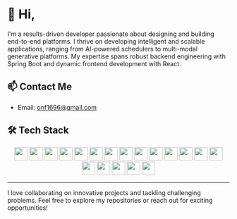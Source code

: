 # 👋 Hi,

I'm a results-driven developer passionate about designing and building end-to-end platforms. I thrive on developing intelligent and scalable applications, ranging from AI-powered schedulers to multi-modal generative platforms. My expertise spans robust backend engineering with Spring Boot and dynamic frontend development with React.

## 📫 Contact Me
- Email: [onf1696@gmail.com](mailto:onf1696@gmail.com)

## 🛠️ Tech Stack

<p align="center">
  <img src="https://cdn.jsdelivr.net/gh/devicons/devicon/icons/java/java-original.svg" height="30"/>
  <img src="https://cdn.jsdelivr.net/gh/devicons/devicon/icons/javascript/javascript-original.svg" height="30"/>
  <img src="https://cdn.jsdelivr.net/gh/devicons/devicon/icons/c/c-original.svg" height="30"/>
  <img src="https://cdn.jsdelivr.net/gh/devicons/devicon/icons/cplusplus/cplusplus-original.svg" height="30"/>
  <img src="https://cdn.jsdelivr.net/gh/devicons/devicon/icons/mongodb/mongodb-original.svg" height="30"/>
  <img src="https://cdn.jsdelivr.net/gh/devicons/devicon/icons/express/express-original.svg" height="30"/>
  <img src="https://cdn.jsdelivr.net/gh/devicons/devicon/icons/react/react-original.svg" height="30"/>
  <img src="https://cdn.jsdelivr.net/gh/devicons/devicon/icons/nodejs/nodejs-original.svg" height="30"/>
  <img src="https://cdn.jsdelivr.net/gh/devicons/devicon/icons/spring/spring-original.svg" height="30"/>
  <img src="https://cdn.jsdelivr.net/gh/devicons/devicon/icons/django/django-plain.svg" height="30"/>
  <img src="https://cdn.jsdelivr.net/gh/devicons/devicon/icons/mysql/mysql-original.svg" height="30"/>
  <img src="https://cdn.jsdelivr.net/gh/devicons/devicon/icons/oracle/oracle-original.svg" height="30"/>
  <img src="https://cdn.jsdelivr.net/gh/devicons/devicon/icons/androidstudio/androidstudio-original.svg" height="30"/>
  <img src="https://cdn.jsdelivr.net/gh/devicons/devicon/icons/git/git-original.svg" height="30"/>
  <img src="https://cdn.jsdelivr.net/gh/devicons/devicon/icons/github/github-original.svg" height="30"/>
  <img src="https://cdn.jsdelivr.net/gh/devicons/devicon/icons/vscode/vscode-original.svg" height="30"/>
  <img src="https://cdn.jsdelivr.net/gh/devicons/devicon/icons/intellij/intellij-original.svg" height="30"/>
  <img src="https://cdn.jsdelivr.net/gh/devicons/devicon/icons/postman/postman-original.svg" height="30"/>
  <img src="https://cdn.jsdelivr.net/gh/devicons/devicon/icons/docker/docker-original.svg" height="30"/>
</p>

---

I love collaborating on innovative projects and tackling challenging problems. Feel free to explore my repositories or reach out for exciting opportunities!
